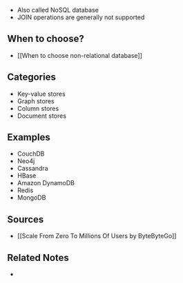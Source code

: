 - Also called NoSQL database
- JOIN operations are generally not supported

## When to choose?
- [[When to choose non-relational database]]

## Categories
- Key-value stores
- Graph stores
- Column stores
- Document stores

## Examples
- CouchDB
- Neo4j
- Cassandra
- HBase
- Amazon DynamoDB
- Redis
- MongoDB

## Sources
- [[Scale From Zero To Millions Of Users by ByteByteGo]]

## Related Notes
- 